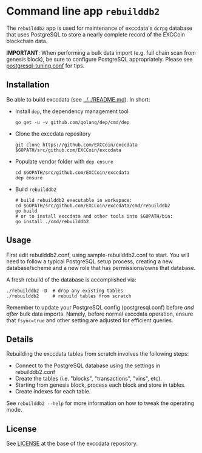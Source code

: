 # Command line app `rebuilddb2`

The `rebuilddb2` app is used for maintenance of exccdata's `dcrpg` database that
uses PostgreSQL to store a nearly complete record of the EXCCoin blockchain data.

**IMPORTANT**: When performing a bulk data import (e.g. full chain scan from
genesis block), be sure to configure PostgreSQL appropriately.  Please see
[postgresql-tuning.conf](../../db/dcrpg/postgresql-tuning.conf) for tips.

## Installation

Be able to build exccdata (see [../../README.md](../../README.md#build-from-source)). In short:

* Install `dep`, the dependency management tool

      go get -u -v github.com/golang/dep/cmd/dep

* Clone the exccdata repository

      git clone https://github.com/EXCCoin/exccdata $GOPATH/src/github.com/EXCCoin/exccdata

* Populate vendor folder with `dep ensure`

      cd $GOPATH/src/github.com/EXCCoin/exccdata
      dep ensure

* Build `rebuilddb2`

      # build rebuilddb2 executable in workspace:
      cd $GOPATH/src/github.com/EXCCoin/exccdata/cmd/rebuilddb2
      go build
      # or to install exccdata and other tools into $GOPATH/bin:
      go install ./cmd/rebuilddb2

## Usage

First edit rebuilddb2.conf, using sample-rebuilddb2.conf to start.  You will
need to follow a typical PostgreSQL setup process, creating a new
database/scheme and a new role that has permissions/owns that database.

A fresh rebuild of the database is accomplished via:

```
./rebuilddb2 -D  # drop any existing tables
./rebuilddb2     # rebuild tables from scratch
```

Remember to update your PostgreSQL config (postgresql.conf) before *and after*
bulk data imports. Namely, before normal exccdata operation, ensure that
`fsync=true` and other setting are adjusted for efficient queries.

## Details

Rebuilding the exccdata tables from scratch involves the following steps:

* Connect to the PostgreSQL database using the settings in rebuilddb2.conf
* Create the tables (i.e. "blocks", "transactions", "vins", etc).
* Starting from genesis block, process each block and store in tables.
* Create indexes for each table.

See `rebuilddb2 --help` for more information on how to tweak the operating mode.

## License

See [LICENSE](../../LICENSE) at the base of the exccdata repository.
